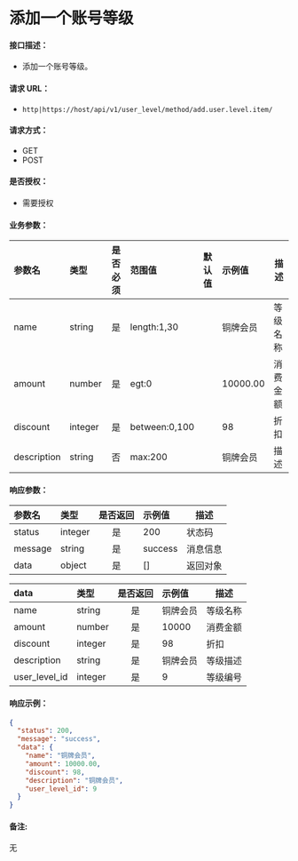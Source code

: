 # 添加一个账号等级

#### 接口描述：
- 添加一个账号等级。

#### 请求 URL：
- `http|https://host/api/v1/user_level/method/add.user.level.item/`

#### 请求方式：
- GET
- POST

#### 是否授权：
- 需要授权

#### 业务参数：
|参数名|类型|是否必须|范围值|默认值|示例值|描述|
|:----|:---|:---:|:-----|:-----|:-----|-----|
|name |string |是 |length:1,30 | |铜牌会员 |等级名称 |
|amount |number |是 |egt:0 | |10000.00 |消费金额 |
|discount |integer |是 |between:0,100 | |98 |折扣 |
|description |string |否 |max:200 | |铜牌会员 |描述 |

#### 响应参数：
|参数名|类型|是否返回|示例值|描述|
|:-----|:-----|:---:|:-----|-----|
|status |integer |是 |200 |状态码 |
|message |string |是 |success |消息信息 |
|data |object |是 |[] |返回对象 |

|data|类型|是否返回|示例值|描述|
|:-----|:-----|:---:|:-----|-----|
|name |string |是 |铜牌会员 |等级名称 |
|amount |number |是 |10000 |消费金额 |
|discount |integer |是 |98 |折扣 |
|description |string |是 |铜牌会员 |等级描述 |
|user_level_id |integer |是 |9 |等级编号 |

#### 响应示例：
```json
{
  "status": 200,
  "message": "success",
  "data": {
    "name": "铜牌会员",
    "amount": 10000.00,
    "discount": 98,
    "description": "铜牌会员",
    "user_level_id": 9
  }
}
```

#### 备注:
无